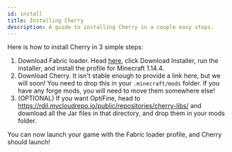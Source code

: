 ```yaml
---
id: install
title: Installing Cherry
description: A guide to installing Cherry in a couple easy steps.
---
```


Here is how to install Cherry in 3 simple steps:

1. Download Fabric loader. Head [here](https://fabricmc.net/use), click Download Installer, run the installer, and install the profile for Minecraft 1.14.4.
2. Download Cherry. It isn't stable enough to provide a link here, but we will soon! You need to drop this in your `.minecraft/mods` folder. If you have any forge mods, you will need to move them somewhere else!
3. (OPTIONAL) If you want OptiFine, head to https://rdil.mycloudrepo.io/public/repositories/cherry-libs/ and download all the Jar files in that directory, and drop them in your mods folder.

You can now launch your game with the Fabric loader profile, and Cherry should launch!
